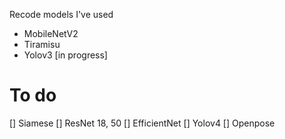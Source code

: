 Recode models I've used

+ MobileNetV2
+ Tiramisu
+ Yolov3 [in progress]
# To do
 [] Siamese
 [] ResNet 18, 50
 [] EfficientNet
 [] Yolov4
 [] Openpose